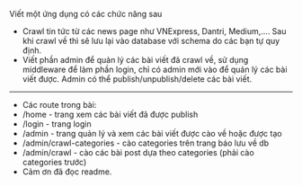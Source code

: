 Viết một ứng dụng có các chức năng sau
- Crawl tin tức từ các news page như VNExpress, Dantri, Medium,.... Sau khi crawl về thì sẽ lưu lại vào database với schema do các bạn tự quy định.
- Viết phần admin để quản lý các bài viết đã crawl về, sử dụng middleware để làm phần login, chỉ có admin mới vào để quản lý các bài viết được. Admin có thể publish/unpublish/delete các bài viết.
------------------------------------------------------------------------------------------------------------------
- Các route trong bài: 
- /home - trang xem các bài viết đã được publish
- /login - trang login
- /admin - trang quản lý và xem các bài viết được cào về hoặc được tạo
- /admin/crawl-categories - cào categories trên trang báo lưu về db
- /admin/crawl - cào các bài post dựa theo categories (phải cào categories trước)
- Cảm ơn đã đọc readme.

